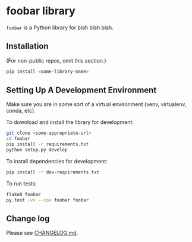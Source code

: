 # foobar library

`foobar` is a Python library for blah blah blah.

## Installation

(For non-public repos, omit this section.)

```bash
pip install <some-library-name>
```

## Setting Up A Development Environment

Make sure you are in some sort of a virtual environment
(venv, virtualenv, conda, etc).

To download and install the library for development:

```bash
git clone <some-appropriate-url>
cd foobar
pip install -r requirements.txt
python setup.py develop
```

To install dependencies for development:

```bash
pip install -r dev-requirements.txt
```

To run tests:

```bash
flake8 foobar
py.test -vv --cov foobar foobar
```

## Change log

Please see [CHANGELOG.md](CHANGELOG.md).
